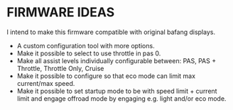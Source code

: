 # FIRMWARE IDEAS

I intend to make this firmware compatible with original bafang displays.

* A custom configuration tool with more options.
* Make it possible to select to use throttle in pas 0.
* Make all assist levels individually configurable between: PAS, PAS + Throttle, Throttle Only, Cruise
* Make it possible to configure so that eco mode can limit max current/max speed.
* Make it possible to set startup mode to be with speed limit + current limit and engage offroad mode by engaging e.g. light and/or eco mode.